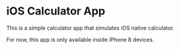 # iOS Calculator App
This is a simple calculator app that simulates iOS native calculator.

For now, this app is only available inside iPhone 8 devices.
